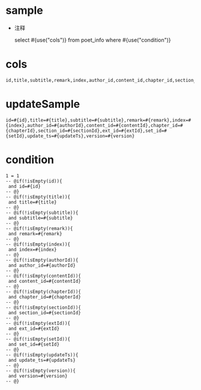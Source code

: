 
sample
===
* 注释

	select #{use("cols")} from poet_info  where  #{use("condition")}

cols
===
	id,title,subtitle,remark,index,author_id,content_id,chapter_id,section_id,ext_id,set_id,update_ts,version

updateSample
===
	
	id=#{id},title=#{title},subtitle=#{subtitle},remark=#{remark},index=#{index},author_id=#{authorId},content_id=#{contentId},chapter_id=#{chapterId},section_id=#{sectionId},ext_id=#{extId},set_id=#{setId},update_ts=#{updateTs},version=#{version}

condition
===

	1 = 1  
	-- @if(!isEmpty(id)){
	 and id=#{id}
	-- @}
	-- @if(!isEmpty(title)){
	 and title=#{title}
	-- @}
	-- @if(!isEmpty(subtitle)){
	 and subtitle=#{subtitle}
	-- @}
	-- @if(!isEmpty(remark)){
	 and remark=#{remark}
	-- @}
	-- @if(!isEmpty(index)){
	 and index=#{index}
	-- @}
	-- @if(!isEmpty(authorId)){
	 and author_id=#{authorId}
	-- @}
	-- @if(!isEmpty(contentId)){
	 and content_id=#{contentId}
	-- @}
	-- @if(!isEmpty(chapterId)){
	 and chapter_id=#{chapterId}
	-- @}
	-- @if(!isEmpty(sectionId)){
	 and section_id=#{sectionId}
	-- @}
	-- @if(!isEmpty(extId)){
	 and ext_id=#{extId}
	-- @}
	-- @if(!isEmpty(setId)){
	 and set_id=#{setId}
	-- @}
	-- @if(!isEmpty(updateTs)){
	 and update_ts=#{updateTs}
	-- @}
	-- @if(!isEmpty(version)){
	 and version=#{version}
	-- @}
	
	